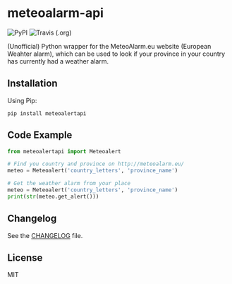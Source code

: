 # meteoalarm-api


![PyPI](https://img.shields.io/pypi/v/meteoalertapi.svg?style=for-the-badge)
![Travis (.org)](https://img.shields.io/travis/rolfberkenbosch/meteoalert-api.svg?style=for-the-badge)

(Unofficial) Python wrapper for the MeteoAlarm.eu website (European Weahter alarm), which can be used to look if your province in your country has currently had a weather alarm.

## Installation

Using Pip:

```console
pip install meteoalertapi
```

## Code Example

```python
from meteoalertapi import Meteoalert

# Find you country and province on http://meteoalarm.eu/
meteo = Meteoalert('country_letters', 'province_name')

# Get the weather alarm from your place
meteo = Meteoalert('country_letters', 'province_name')
print(str(meteo.get_alert()))
```

## Changelog

See the [CHANGELOG](./CHANGELOG.md) file.

## License

MIT
